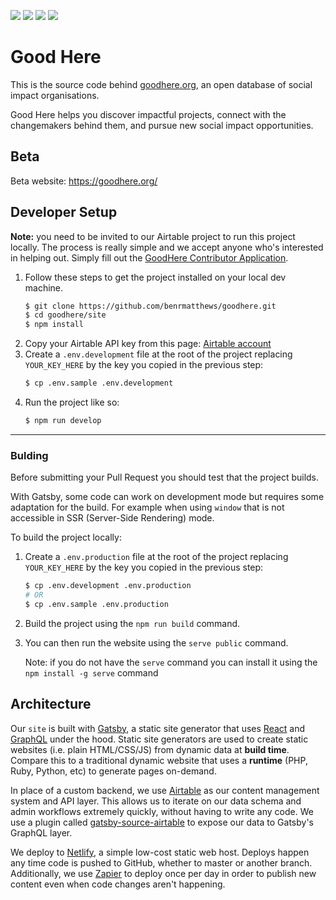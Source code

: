 ![](https://img.shields.io/badge/master-green)
![](https://img.shields.io/badge/made%20with-%E2%9D%A4-red)
![](https://img.shields.io/github/contributors/benrmatthews/goodhere)
![](https://img.shields.io/github/issues/benrmatthews/goodhere)

# Good Here

This is the source code behind [goodhere.org][goodhere], an open database of social impact organisations.

Good Here helps you discover impactful projects, connect with the changemakers behind them, and pursue new social impact opportunities.

## Beta

Beta website: https://goodhere.org/

## Developer Setup

**Note:** you need to be invited to our Airtable project to run this project
locally. The process is really simple and we accept anyone who's interested in
helping out. Simply fill out the [GoodHere Contributor Application][contributor-app].

1. Follow these steps to get the project installed on your local dev machine.
   ```bash
   $ git clone https://github.com/benrmatthews/goodhere.git
   $ cd goodhere/site
   $ npm install
   ```
2. Copy your Airtable API key from this page: [Airtable account][airtable-account]
3. Create a `.env.development` file at the root of the project
   replacing `YOUR_KEY_HERE` by the key you copied in the previous step:
   ```bash
   $ cp .env.sample .env.development
   ```
4. Run the project like so:
   ```bash
   $ npm run develop
   ```

---

### Bulding

Before submitting your Pull Request you should test that the project builds.

With Gatsby, some code can work on development mode but requires some adaptation for the build. For example when using `window` that is not accessible in SSR (Server-Side Rendering) mode.

To build the project locally:

1.  Create a `.env.production` file at the root of the project
    replacing `YOUR_KEY_HERE` by the key you copied in the previous step:
    ```bash
    $ cp .env.development .env.production
    # OR
    $ cp .env.sample .env.production
    ```
2.  Build the project using the `npm run build` command.
3.  You can then run the website using the `serve public` command.

    Note: if you do not have the `serve` command you can install it using the `npm install -g serve` command

## Architecture

Our `site` is built with [Gatsby][gatsby], a static site generator that uses
[React][react] and [GraphQL][graphql] under the hood. Static site generators are
used to create static websites (i.e. plain HTML/CSS/JS) from dynamic data at
**build time**. Compare this to a traditional dynamic website that uses a
**runtime** (PHP, Ruby, Python, etc) to generate pages on-demand.

In place of a custom backend, we use [Airtable][airtable] as our content
management system and API layer. This allows us to iterate on our data schema
and admin workflows extremely quickly, without having to write any code. We use
a plugin called [gatsby-source-airtable][gatsby-source-airtable] to expose our
data to Gatsby's GraphQL layer.

We deploy to [Netlify][netlify], a simple low-cost static web host. Deploys
happen any time code is pushed to GitHub, whether to master or another branch.
Additionally, we use [Zapier][zapier] to deploy once per day in order to publish
new content even when code changes aren't happening.

[goodhere]: https://goodhere.org/
[contributor-app]: https://airtable.com/shrftH1zyJPidLg8f
[airtable-account]: https://airtable.com/account
[gatsby]: https://www.gatsbyjs.org/
[react]: https://reactjs.org/
[graphql]: https://graphql.org/
[airtable]: https://airtable.com/
[zapier]: https://zapier.com/
[gatsby-source-airtable]: https://github.com/jbolda/gatsby-source-airtable
[netlify]: https://www.netlify.com/
